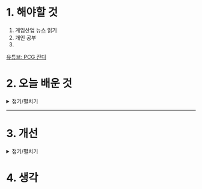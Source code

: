 
# 1. 해야할 것

1. 게임산업 뉴스 읽기 
2. 개인 공부  
3. 

[유튜브: PCG 잔디](https://www.youtube.com/watch?v=Fifjj_zzPdk)





# 2. 오늘 배운 것

<details>
<summary>접기/펼치기</summary>

## PCG 환경 제작
### 절벽
![image](https://github.com/user-attachments/assets/84cb90b9-d57b-422c-b46d-4a7770331a45)

### 잔디
![image](https://github.com/user-attachments/assets/75747f7f-8810-4ddd-bedc-778aa7e28a3a)

![image](https://github.com/user-attachments/assets/5761079e-df52-4931-89ee-a8eb3a05ab3d)

![image](https://github.com/user-attachments/assets/ca18e845-4635-40a6-9601-5a08f55be840)

</details>

****


# 3. 개선


<details>
<summary>접기/펼치기</summary>


</details>



# 4. 생각


